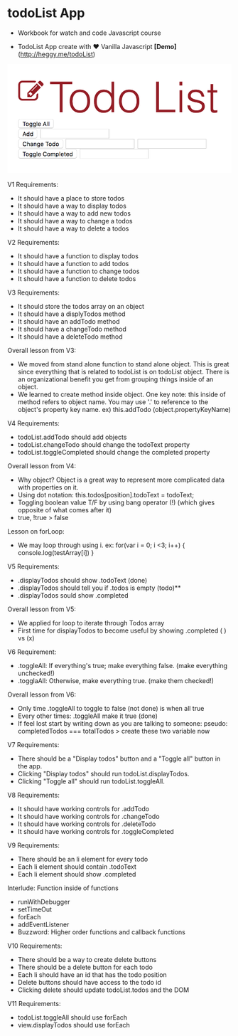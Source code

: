 # todoList App
- Workbook for watch and code Javascript course

- TodoList App create with :heart: Vanilla Javascript
**[Demo]**(http://heggy.me/todoList)

![Todo App](./asset/TodoList.png "Logo Title Text 1")


V1 Requirements:
- It should have a place to store todos
- It should have a way to display todos
- It should have a way to add new todos
- It should have a way to change a todos
- It should have a way to delete a todos


V2 Requirements:
- It should have a function to display todos
- It should have a function to add todos
- It should have a function to change todos
- It should have a function to delete todos

V3 Requirements:
- It should store the todos array on an object
- It should have a displyTodos method
- It should have an addTodo method
- It should have a changeTodo method
- It should have a deleteTodo method

Overall lesson from V3:
- We moved from stand alone function to stand alone object.  This is great since everything that is related to todoList is on todoList object.  There is an organizational benefit you get from grouping things inside of an object.  
- We learned to create method inside object.  One key note: this inside of method refers to object name.  You may use '.' to reference to the object's property key name.  ex) this.addTodo  (object.propertyKeyName)

V4 Requirements:
- todoList.addTodo should add objects
- todoList.changeTodo should change the todoText property
- todoList.toggleCompleted should change the completed property

Overall lesson from V4: 
- Why object?  Object is a great way to represent more complicated data with properties on it.  
- Using dot notation: 
this.todos[position].todoText = todoText;
- Toggling boolean value T/F by using bang operator (!) (which gives opposite of what comes after it)
- true, !true > false

Lesson on forLoop:
- We may loop through using i. ex: for(var i = 0; i <3; i++) { 
    console.log(testArray[i]) }

V5 Requirements:
- .displayTodos should show .todoText (done)
- .displayTodos should tell you if .todos is empty (todo)**
- .displayTodos sould show .completed

Overall lesson from V5:
- We applied for loop to iterate through Todos array
- First time for displayTodos to become useful by showing .completed ( ) vs (x)

V6 Requirement:
- .toggleAll: If everything's true; make everything false. (make everything unchecked!)
- .togglaAll: Otherwise, make everything true. (make them checked!)

Overall lesson from V6:
- Only time .toggleAll to toggle to false (not done) is when all true 
- Every other times: .toggleAll make it true (done) 
- If feel lost start by writing down as you are talking to someone: pseudo: completedTodos === totalTodos > create these two variable now

V7 Requirements:
- There should be a "Display todos" button and a "Toggle all" button in the app.
- Clicking "Display todos" should run todoList.displayTodos.
- Clicking "Toggle all" should run todoList.toggleAll.

V8 Requirements:
- It should have working controls for .addTodo
- It should have working controls for .changeTodo
- It should have working controls for .deleteTodo
- It should have working controls for .toggleCompleted

V9 Requirements:
- There should be an li element for every todo
- Each li element should contain .todoText
- Each li element should show .completed

Interlude: Function inside of functions
- runWithDebugger
- setTimeOut
- forEach
- addEventListener
- Buzzword: Higher order functions and callback functions

V10 Requirements:
- There should be a way to create delete buttons
- There should be a delete button for each todo
- Each li should have an id that has the todo position
- Delete buttons should have access to the todo id
- Clicking delete should update todoList.todos and the DOM

V11 Requirements:
- todoList.toggleAll should use forEach
- view.displayTodos should use forEach
